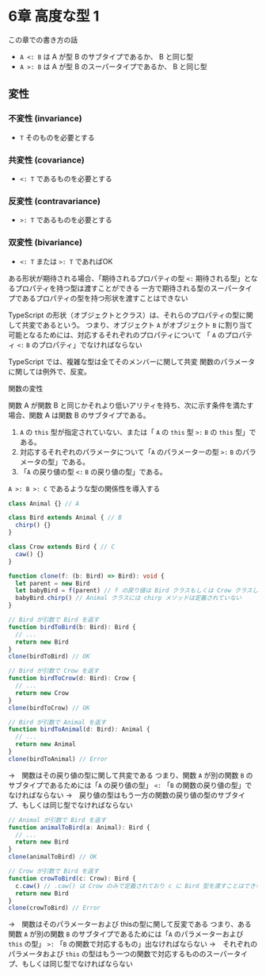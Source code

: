 # 6章 高度な型 1

この章での書き方の話
- `A <: B` は A が型 B のサブタイプであるか、 B と同じ型
- `A >: B` は A が型 B のスーパータイプであるか、 B と同じ型

## 変性

### 不変性 (invariance)

- `T` そのものを必要とする

### 共変性 (covariance)

- `<: T` であるものを必要とする

### 反変性 (contravariance)

- `>: T` であるものを必要とする

### 双変性 (bivariance)

- `<: T` または `>: T` であればOK


ある形状が期待される場合、「期待されるプロパティの型 `<:` 期待される型」となるプロパティを持つ型は渡すことができる
一方で期待される型のスーパータイプであるプロパティの型を持つ形状を渡すことはできない

TypeScript の形状（オブジェクトとクラス）は、それらのプロパティの型に関して共変であるという。
つまり、オブジェクト `A` がオブジェクト `B` に割り当て可能となるためには、対応するそれぞれのプロパティについて
「 `A` のプロパティ `<:` `B` のプロパティ」でなければならない

TypeScript では、複雑な型は全てそのメンバーに関して共変
関数のパラメータに関しては例外で、反変。


関数の変性


関数 A が関数 B と同じかそれより低いアリティを持ち、次に示す条件を満たす場合、関数 A は関数 B のサブタイプである。

1. `A` の `this` 型が指定されていない、または「 `A` の `this` 型 `>:` `B` の `this` 型」である。
2. 対応するそれぞれのパラメータについて「`A` のパラメーターの型 `>:` `B` のパラメータの型」である。
3. 「`A` の戻り値の型 `<:` `B` の戻り値の型」である。


`A >: B >: C` であるような型の関係性を導入する

```ts
class Animal {} // A

class Bird extends Animal { // B
  chirp() {}
}

class Crow extends Bird { // C
  caw() {}
}
```

```ts
function clone(f: (b: Bird) => Bird): void {
  let parent = new Bird
  let babyBird = f(parent) // f の戻り値は Bird クラスもしくは Crow クラスしかとり得ない
  babyBird.chirp() // Animal クラスには chirp メソッドは定義されていない
}

// Bird が引数で Bird を返す
function birdToBird(b: Bird): Bird {
  // ...
  return new Bird
}
clone(birdToBird) // OK

// Bird が引数で Crow を返す
function birdToCrow(d: Bird): Crow {
  // ...
  return new Crow
}
clone(birdToCrow) // OK

// Bird が引数で Animal を返す
function birdToAnimal(d: Bird): Animal {
  // ...
  return new Animal
}
clone(birdToAnimal) // Error
```

→　関数はその戻り値の型に関して共変である
つまり、関数 `A` が別の関数 `B` のサブタイプであるためには「`A` の戻り値の型」 `<:` 「`B` の関数の戻り値の型」でなければならない
→　戻り値の型はもう一方の関数の戻り値の型のサブタイプ、もしくは同じ型でなければならない

```ts
// Animal が引数で Bird を返す
function animalToBird(a: Animal): Bird {
  // ...
  return new Bird
}
clone(animalToBird) // OK

// Crow が引数で Bird を返す
function crowToBird(c: Crow): Bird {
  c.caw() // .caw() は Crow のみで定義されており c に Bird 型を渡すことはできない
  return new Bird
}
clone(crowToBird) // Error
```

→　関数はそのパラメーターおよび thisの型に関して反変である
つまり、ある関数 `A` が別の関数 `B` のサブタイプであるためには「`A` のパラメーターおよび `this` の型」 `>:` 「`B` の関数で対応するもの」出なければならない 
→　それぞれのパラメータおよび `this` の型はもう一つの関数で対応するもののスーパータイプ、もしくは同じ型でなければならない
